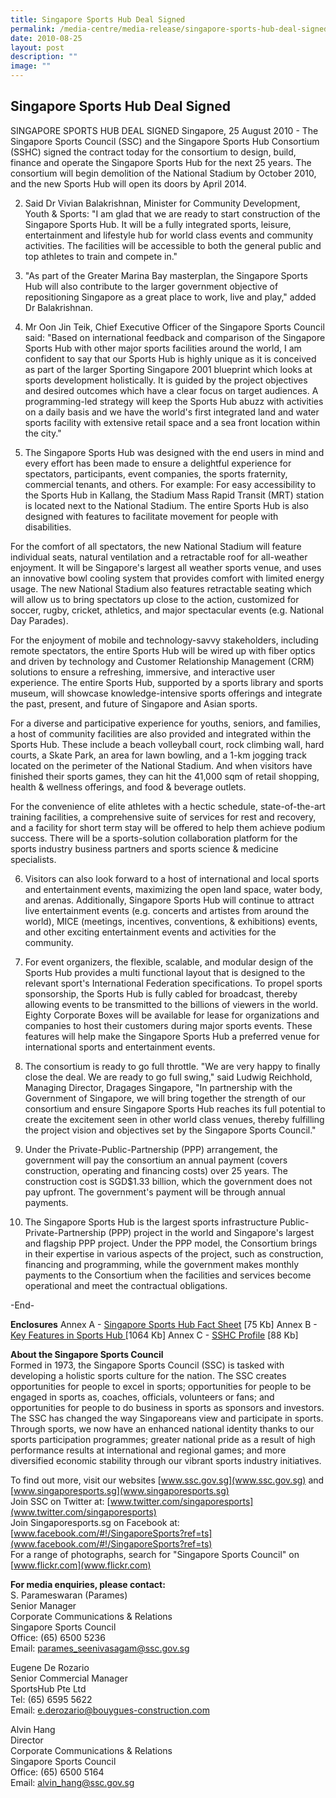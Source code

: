 ```yaml
---
title: Singapore Sports Hub Deal Signed
permalink: /media-centre/media-release/singapore-sports-hub-deal-signed/
date: 2010-08-25
layout: post
description: ""
image: ""
---
```

## **Singapore Sports Hub Deal Signed**

SINGAPORE SPORTS HUB DEAL SIGNED
Singapore, 25 August 2010 - The Singapore Sports Council (SSC) and the Singapore Sports Hub Consortium (SSHC) signed the contract today for the consortium to design, build, finance and operate the Singapore Sports Hub for the next 25 years. The consortium will begin demolition of the National Stadium by October 2010, and the new Sports Hub will open its doors by April 2014.

2. Said Dr Vivian Balakrishnan, Minister for Community Development, Youth & Sports: "I am glad that we are ready to start construction of the Singapore Sports Hub. It will be a fully integrated sports, leisure, entertainment and lifestyle hub for world class events and community activities. The facilities will be accessible to both the general public and top athletes to train and compete in."

3. "As part of the Greater Marina Bay masterplan, the Singapore Sports Hub will also contribute to the larger government objective of repositioning Singapore as a great place to work, live and play," added Dr Balakrishnan.

4. Mr Oon Jin Teik, Chief Executive Officer of the Singapore Sports Council said: "Based on international feedback and comparison of the Singapore Sports Hub with other major sports facilities around the world, I am confident to say that our Sports Hub is highly unique as it is conceived as part of the larger Sporting Singapore 2001 blueprint which looks at sports development holistically. It is guided by the project objectives and desired outcomes which have a clear focus on target audiences. A programming-led strategy will keep the Sports Hub abuzz with activities on a daily basis and we have the world's first integrated land and water sports facility with extensive retail space and a sea front location within the city."

5. The Singapore Sports Hub was designed with the end users in mind and every effort has been made to ensure a delightful experience for spectators, participants, event companies, the sports fraternity, commercial tenants, and others. For example:
For easy accessibility to the Sports Hub in Kallang, the Stadium Mass Rapid Transit (MRT) station is located next to the National Stadium. The entire Sports Hub is also designed with features to facilitate movement for people with disabilities.

For the comfort of all spectators, the new National Stadium will feature individual seats, natural ventilation and a retractable roof for all-weather enjoyment. It will be Singapore's largest all weather sports venue, and uses an innovative bowl cooling system that provides comfort with limited energy usage. The new National Stadium also features retractable seating which will allow us to bring spectators up close to the action, customized for soccer, rugby, cricket, athletics, and major spectacular events (e.g. National Day Parades).

For the enjoyment of mobile and technology-savvy stakeholders, including remote spectators, the entire Sports Hub will be wired up with fiber optics and driven by technology and Customer Relationship Management (CRM) solutions to ensure a refreshing, immersive, and interactive user experience. The entire Sports Hub, supported by a sports library and sports museum, will showcase knowledge-intensive sports offerings and integrate the past, present, and future of Singapore and Asian sports.

For a diverse and participative experience for youths, seniors, and families, a host of community facilities are also provided and integrated within the Sports Hub. These include a beach volleyball court, rock climbing wall, hard courts, a Skate Park, an area for lawn bowling, and a 1-km jogging track located on the perimeter of the National Stadium. And when visitors have finished their sports games, they can hit the 41,000 sqm of retail shopping, health & wellness offerings, and food & beverage outlets.

For the convenience of elite athletes with a hectic schedule, state-of-the-art training facilities, a comprehensive suite of services for rest and recovery, and a facility for short term stay will be offered to help them achieve podium success. There will be a sports-solution collaboration platform for the sports industry business partners and sports science & medicine specialists.

6. Visitors can also look forward to a host of international and local sports and entertainment events, maximizing the open land space, water body, and arenas. Additionally, Singapore Sports Hub will continue to attract live entertainment events (e.g. concerts and artistes from around the world), MICE (meetings, incentives, conventions, & exhibitions) events, and other exciting entertainment events and activities for the community.

7. For event organizers, the flexible, scalable, and modular design of the Sports Hub provides a multi functional layout that is designed to the relevant sport's International Federation specifications. To propel sports sponsorship, the Sports Hub is fully cabled for broadcast, thereby allowing events to be transmitted to the billions of viewers in the world. Eighty Corporate Boxes will be available for lease for organizations and companies to host their customers during major sports events. These features will help make the Singapore Sports Hub a preferred venue for international sports and entertainment events.

8. The consortium is ready to go full throttle. "We are very happy to finally close the deal. We are ready to go full swing," said Ludwig Reichhold, Managing Director, Dragages Singapore, "In partnership with the Government of Singapore, we will bring together the strength of our consortium and ensure Singapore Sports Hub reaches its full potential to create the excitement seen in other world class venues, thereby fulfilling the project vision and objectives set by the Singapore Sports Council."

9. Under the Private-Public-Partnership (PPP) arrangement, the government will pay the consortium an annual payment (covers construction, operating and financing costs) over 25 years. The construction cost is SGD$1.33 billion, which the government does not pay upfront. The government's payment will be through annual payments.

10. The Singapore Sports Hub is the largest sports infrastructure Public-Private-Partnership (PPP) project in the world and Singapore's largest and flagship PPP project. Under the PPP model, the Consortium brings in their expertise in various aspects of the project, such as construction, financing and programming, while the government makes monthly payments to the Consortium when the facilities and services become operational and meet the contractual obligations.

-End-

**Enclosures**
Annex A - [Singapore Sports Hub Fact Sheet](/files/Media%20Centre/Media%20Release/2010/Sept/Annex%20Apdf.pdf) [75 Kb]
Annex B - [Key Features in Sports Hub ](/files/Media%20Centre/Media%20Release/2010/Sept/Annex%20Bpdf.pdf)[1064 Kb]
Annex C - [SSHC Profile](/files/Media%20Centre/Media%20Release/2010/Sept/Annex%20Cpdf.pdf) [88 Kb]

**About the Singapore Sports Council**
<br>
Formed in 1973, the Singapore Sports Council (SSC) is tasked with developing a holistic sports culture for the nation. The SSC creates opportunities for people to excel in sports; opportunities for people to be engaged in sports as, coaches, officials, volunteers or fans; and opportunities for people to do business in sports as sponsors and investors. The SSC has changed the way Singaporeans view and participate in sports. Through sports, we now have an enhanced national identity thanks to our sports participation programmes; greater national pride as a result of high performance results at international and regional games; and more diversified economic stability through our vibrant sports industry initiatives.

To find out more, visit our websites [www.ssc.gov.sg](www.ssc.gov.sg) and [www.singaporesports.sg](www.singaporesports.sg)
<br>
Join SSC on Twitter at: [www.twitter.com/singaporesports](www.twitter.com/singaporesports)
<br>
Join Singaporesports.sg on Facebook at: [www.facebook.com/#!/SingaporeSports?ref=ts](www.facebook.com/#!/SingaporeSports?ref=ts)
<br>
For a range of photographs, search for "Singapore Sports Council" on [www.flickr.com](www.flickr.com)

**For media enquiries, please contact:**
<br>S. Parameswaran (Parames)
<br>Senior Manager
<br>Corporate Communications & Relations
<br>Singapore Sports Council
<br>Office: (65) 6500 5236
<br>Email: [parames_seenivasagam@ssc.gov.sg](parames_seenivasagam@ssc.gov.sg)

Eugene De Rozario
<br>Senior Commercial Manager
<br>SportsHub Pte Ltd
<br>Tel: (65) 6595 5622
<br>Email: [e.derozario@bouygues-construction.com](e.derozario@bouygues-construction.com)

Alvin Hang
<br>Director
<br>Corporate Communications & Relations
<br>Singapore Sports Council
<br>Office: (65) 6500 5164
<br>Email: [alvin_hang@ssc.gov.sg](alvin_hang@ssc.gov.sg)